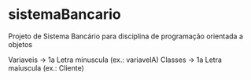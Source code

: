 # sistemaBancario
Projeto de Sistema Bancário para disciplina de programação orientada a objetos

Variaveis -> 1a Letra minuscula (ex.: variavelA)
Classes -> 1a Letra maiuscula (ex.: Cliente)
